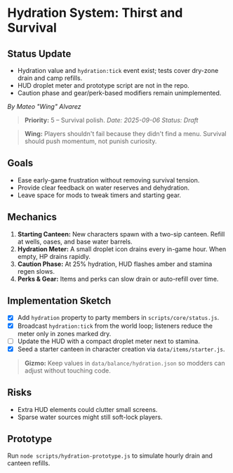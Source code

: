 # Hydration System: Thirst and Survival

## Status Update
- Hydration value and `hydration:tick` event exist; tests cover dry-zone drain and camp refills.
- HUD droplet meter and prototype script are not in the repo.
- Caution phase and gear/perk-based modifiers remain unimplemented.

*By Mateo "Wing" Alvarez*
> **Priority:** 5 – Survival polish.
*Date: 2025-09-06*
*Status: Draft*

> **Wing:** Players shouldn't fail because they didn't find a menu. Survival should push momentum, not punish curiosity.

## Goals
- Ease early-game frustration without removing survival tension.
- Provide clear feedback on water reserves and dehydration.
- Leave space for mods to tweak timers and starting gear.

## Mechanics
1. **Starting Canteen:** New characters spawn with a two-sip canteen. Refill at wells, oases, and base water barrels.
2. **Hydration Meter:** A small droplet icon drains every in-game hour. When empty, HP drains rapidly.
3. **Caution Phase:** At 25% hydration, HUD flashes amber and stamina regen slows.
4. **Perks & Gear:** Items and perks can slow drain or auto-refill over time.

## Implementation Sketch
- [x] Add `hydration` property to party members in `scripts/core/status.js`.
 - [x] Broadcast `hydration:tick` from the world loop; listeners reduce the meter only in zones marked dry.
- [ ] Update the HUD with a compact droplet meter next to stamina.
- [x] Seed a starter canteen in character creation via `data/items/starter.js`.

> **Gizmo:** Keep values in `data/balance/hydration.json` so modders can adjust without touching code.

## Risks
- Extra HUD elements could clutter small screens.
- Sparse water sources might still soft-lock players.

## Prototype
Run `node scripts/hydration-prototype.js` to simulate hourly drain and canteen refills.
